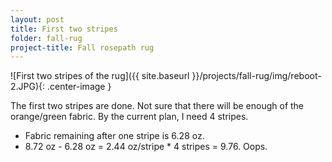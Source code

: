 ```yaml
---
layout: post
title: First two stripes
folder: fall-rug
project-title: Fall rosepath rug
---	
```

![First two stripes of the rug]({{ site.baseurl }}/projects/fall-rug/img/reboot-2.JPG){: .center-image }

The first two stripes are done. Not sure that there will be enough of the orange/green fabric. By the current plan, I need 4 stripes.

* Fabric remaining after one stripe is 6.28 oz.
* 8.72 oz - 6.28 oz = 2.44 oz/stripe * 4 stripes = 9.76. Oops.


	